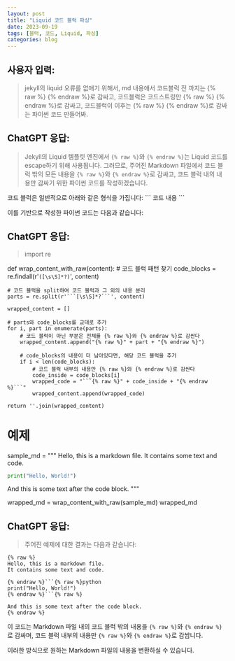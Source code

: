 ```yaml
---
layout: post
title: "Liquid 코드 블럭 파싱"
date: 2023-09-19
tags: [블럭, 코드, Liquid, 파싱]
categories: blog
---
```


## 사용자 입력:
> jekyll의 liquid 오류를 없애기 위해서,   md 내용애서 코드블럭 전 까지는 {% raw %} {% endraw %}로 감싸고, 코드블럭은 코드스트링만 {% raw %} {% endraw %}로 감싸고, 코드블럭이 이후는 {% raw %} {% endraw %}로 감싸는 파이썬 코드 만들어봐.

## ChatGPT 응답:
> Jekyll의 Liquid 템플릿 엔진에서 `{% raw %}`와 `{% endraw %}`는 Liquid 코드를 escape하기 위해 사용됩니다. 그러므로, 주어진 Markdown 파일에서 코드 블럭 밖의 모든 내용을 `{% raw %}`와 `{% endraw %}`로 감싸고, 코드 블럭 내의 내용만 감싸기 위한 파이썬 코드를 작성하겠습니다.

코드 블럭은 일반적으로 아래와 같은 형식을 가집니다:
\```
코드 내용
\```

이를 기반으로 작성한 파이썬 코드는 다음과 같습니다:

## ChatGPT 응답:
> import re

def wrap_content_with_raw(content):
    # 코드 블럭 패턴 찾기
    code_blocks = re.findall(r'```([\s\S]*?)```', content)
    
    # 코드 블럭을 split하여 코드 블럭과 그 외의 내용 분리
    parts = re.split(r'```[\s\S]*?```', content)
    
    wrapped_content = []
    
    # parts와 code_blocks를 교대로 추가
    for i, part in enumerate(parts):
        # 코드 블럭이 아닌 부분은 전체를 {% raw %}와 {% endraw %}로 감싼다
        wrapped_content.append("{% raw %}" + part + "{% endraw %}")
        
        # code_blocks의 내용이 더 남아있다면, 해당 코드 블럭을 추가
        if i < len(code_blocks):
            # 코드 블럭 내부의 내용만 {% raw %}와 {% endraw %}로 감싼다
            code_inside = code_blocks[i]
            wrapped_code = "```{% raw %}" + code_inside + "{% endraw %}```"
            wrapped_content.append(wrapped_code)
    
    return ''.join(wrapped_content)

# 예제
sample_md = """
Hello, this is a markdown file.
It contains some text and code.

```python
print("Hello, World!")
```

And this is some text after the code block.
"""

wrapped_md = wrap_content_with_raw(sample_md)
wrapped_md

## ChatGPT 응답:
> 주어진 예제에 대한 결과는 다음과 같습니다:

```
{% raw %}
Hello, this is a markdown file.
It contains some text and code.

{% endraw %}```{% raw %}python
print("Hello, World!")
{% endraw %}```{% raw %}

And this is some text after the code block.
{% endraw %}
```

이 코드는 Markdown 파일 내의 코드 블럭 밖의 내용을 `{% raw %}`와 `{% endraw %}`로 감싸며, 코드 블럭 내부의 내용만 `{% raw %}`와 `{% endraw %}`로 감쌉니다.

이러한 방식으로 원하는 Markdown 파일의 내용을 변환하실 수 있습니다.

